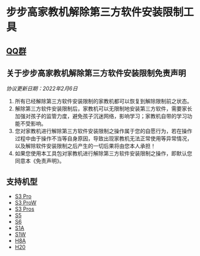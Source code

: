 # 步步高家教机解除第三方软件安装限制工具
## [QQ群](QQ_Group.md)
## 关于步步高家教机解除第三方软件安装限制免责声明
*协议更新日期：2022年2月6日*
1. 所有已经解除第三方软件安装限制的家教机都可以恢复到解除限制前之状态。
2. 解除第三方软件安装限制后，家教机可以无限制地安装第三方软件，需要家长加强对孩子的监管力度，避免孩子沉迷网络，影响学习；家教机自带的学习功能不受影响。
3. 您对家教机进行解除第三方软件安装限制之操作属于您的自愿行为，若在操作过程中由于操作不当等自身原因，导致出现家教机无法正常使用等异常情况，以及解除软件安装限制之后产生的一切后果将由您本人承担！
4. 如果您使用本工具包对家教机进行解除第三方软件安装限制之操作，即默认您同意本《免责声明》。
## 支持机型
- [S3 Pro](S3Pro.md)
- [S3 ProW](S3ProW.md)
- [S3 Pros](S3Pros.md)
- [S5](S5.md)
- [S6](S6.md)
- [S1A](S1A.md)
- [S1W](S1W.md)
- [H8A](H8A.md)
- [H20](H20.md)
